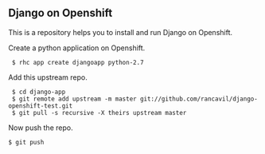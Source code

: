 Django on Openshift
-------------------

This is a repository helps you to install and run Django on Openshift.

Create a python application on Openshift.

     $ rhc app create djangoapp python-2.7

Add this upstream repo.

     $ cd django-app
     $ git remote add upstream -m master git://github.com/rancavil/django-openshift-test.git
     $ git pull -s recursive -X theirs upstream master


Now push the repo.

    $ git push
